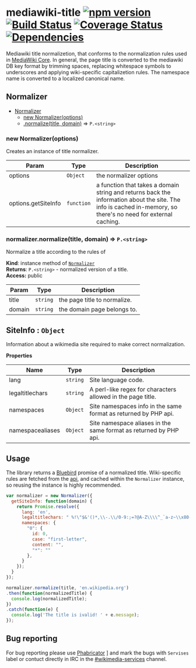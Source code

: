 # mediawiki-title [![npm version](https://badge.fury.io/js/mediawiki-title.svg)](https://badge.fury.io/js/mediawiki-title) [![Build Status](https://travis-ci.org/wikimedia/mediawiki-title.svg?branch=master)](https://travis-ci.org/wikimedia/mediawiki-title) [![Coverage Status](https://coveralls.io/repos/github/wikimedia/mediawiki-title/badge.svg?branch=master)](https://coveralls.io/github/wikimedia/mediawiki-title?branch=master) [![Dependencies](https://david-dm.org/wikimedia/mediawiki-title.svg?branch=master)](https://david-dm.org/wikimedia/mediawiki-title?branch=master)

Mediawiki title normalizetion, that conforms to the normalization rules used in [MediaWiki Core](https://www.mediawiki.org/wiki/API:Query#Title_normalization).
In general, the page title is converted to the mediawiki DB key format by trimming spaces, replacing whitespace symbols to underscores
and applying wiki-specific capitalizetion rules. The namespace name is converted to a localized canonical name.

<a name="Normalizer"></a>
## Normalizer

* [Normalizer](#Normalizer)
    * [new Normalizer(options)](#new_Normalizer_new)
    * [.normalize(title, domain)](#Normalizer+normalize) ⇒ <code>P.&lt;string&gt;</code>

<a name="new_Normalizer_new"></a>
### new Normalizer(options)
Creates an instance of title normalizer.


| Param | Type | Description |
| --- | --- | --- |
| options | <code>Object</code> | the normalizer options |
| options.getSiteInfo | <code>function</code> | a function                 that takes a domain string and returns back                 the information about the site. The info is cached                 in-memory, so there's no need for external caching. |

<a name="Normalizer+normalize"></a>
### normalizer.normalize(title, domain) ⇒ <code>P.&lt;string&gt;</code>
Normalize a title according to the rules of <domain>

**Kind**: instance method of <code>[Normalizer](#Normalizer)</code>  
**Returns**: <code>P.&lt;string&gt;</code> - normalized version of a title.  
**Access:** public  

| Param | Type | Description |
| --- | --- | --- |
| title | <code>string</code> | the page title to normalize. |
| domain | <code>string</code> | the domain page belongs to. |

<a name="SiteInfo"></a>
## SiteInfo : <code>Object</code>
Information about a wikimedia site required to make correct
normalization.
  
**Properties**

| Name | Type | Description |
| --- | --- | --- |
| lang | <code>string</code> | Site language code. |
| legaltitlechars | <code>string</code> | A perl-like regex for characters allowed in the page title. |
| namespaces | <code>Object</code> | Site namespaces info in the same format as returned by PHP api. |
| namespacealiases | <code>Object</code> | Site namespace aliases in the same format as returned by PHP api. |

## Usage

The library returns a [Bluebird](bluebirdjs.com) promise of a normalized title. 
Wiki-specific rules are fetched from the [api](en.wikipedia.org/w/api.php), and
cached within the `Normalizer` instance, so reusing the instance is highly recommended.

```javascript
var normalizer = new Normalizer({
  getSiteInfo: function(domain) { 
    return Promise.resolve({
      lang: 'en',
      legaltitlechars: " %!\"$&'()*,\\-.\\/0-9:;=?@A-Z\\\\^_`a-z~\\x80-\\xFF+",
      namespaces: {
      	"0": {
		  id: 0,
          case: "first-letter",
          content: "",
          "*": ""
        },
      }
    }); 
  }
});

normalizer.normalize(title, 'en.wikipedia.org')
.then(function(normalizedTitle) {
  console.log(normalizedTitle);
})
.catch(function(e) {
  console.log('The title is ivalid! ' + e.message);
});
```

## Bug reporting

For bug reporting please use [Phabricator](https://phabricator.wikimedia.org/tag/services/) ]
and mark the bugs with `Servises` label or contuct directly in IRC in the [#wikimedia-services](http://webchat.freenode.net/?channels=wikimedia-services) channel.

